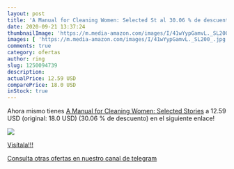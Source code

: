 ```yaml
---
layout: post
title: 'A Manual for Cleaning Women: Selected St al 30.06 % de descuento'
date: 2020-09-21 13:37:24
thumbnailImage: 'https://m.media-amazon.com/images/I/41wYypGamvL._SL200_.jpg'
images: [ 'https://m.media-amazon.com/images/I/41wYypGamvL._SL200_.jpg' ]
comments: true
category: ofertas
author: ring
slug: 1250094739
description:
actualPrice: 12.59 USD
comparePrice: 18.0 USD
inStock: true
---
```


Ahora mismo tienes [A Manual for Cleaning Women: Selected Stories](https://www.amazon.com/dp/1250094739/?tag=redken08-20) a 12.59 USD (original: 18.0 USD) (30.06 %  de descuento) en el siguiente enlace!

[![](https://m.media-amazon.com/images/I/41wYypGamvL._SL200_.jpg)](https://www.amazon.com/dp/1250094739/?tag=redken08-20)

[Visítala!!!](https://www.amazon.com/dp/1250094739/?tag=redken08-20)

[Consulta otras ofertas en nuestro canal de telegram](https://t.me/s/ofertas25)
